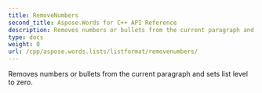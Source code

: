 ```yaml
---
title: RemoveNumbers
second_title: Aspose.Words for C++ API Reference
description: Removes numbers or bullets from the current paragraph and sets list level to zero. 
type: docs
weight: 0
url: /cpp/aspose.words.lists/listformat/removenumbers/
---
```


Removes numbers or bullets from the current paragraph and sets list level to zero. 

